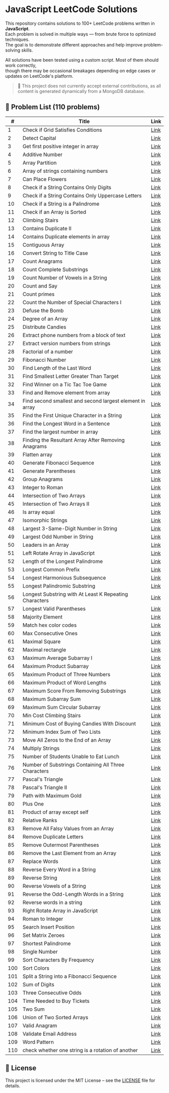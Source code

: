 # JavaScript LeetCode Solutions

This repository contains solutions to 100+ LeetCode problems written in **JavaScript**.  
Each problem is solved in multiple ways — from brute force to optimized techniques.  
The goal is to demonstrate different approaches and help improve problem-solving skills.

All solutions have been tested using a custom script. Most of them should work correctly,  
though there may be occasional breakages depending on edge cases or updates on LeetCode's platform.

> 🚫 This project does not currently accept external contributions, as all content is generated dynamically from a MongoDB database.


## 📄 Problem List (110 problems)

| # | Title | Link |
|---|-------|------|
| 1 |  Check if Grid Satisfies Conditions | [Link](./solutions/check-if-grid-satisfies-conditions) |
| 2 |  Detect Capital | [Link](./solutions/detect-capital) |
| 3 |  Get first positive integer in array | [Link](./solutions/first-positive-integer-in-array) |
| 4 | Additive Number | [Link](./solutions/additive-number) |
| 5 | Array Partition | [Link](./solutions/array-partition) |
| 6 | Array of strings containing numbers | [Link](./solutions/array-of-strings-containing-numbers) |
| 7 | Can Place Flowers | [Link](./solutions/can-place-flowers) |
| 8 | Check if a String Contains Only Digits | [Link](./solutions/check-if-a-string-contains-only-digits) |
| 9 | Check if a String Contains Only Uppercase Letters | [Link](./solutions/check-if-a-string-contains-only-uppercase-letters) |
| 10 | Check if a String is a Palindrome | [Link](./solutions/check-if-a-string-is-a-palindrome) |
| 11 | Check if an Array is Sorted | [Link](./solutions/check-if-an-array-is-sorted) |
| 12 | Climbing Stairs | [Link](./solutions/climbing-stairs) |
| 13 | Contains Duplicate II | [Link](./solutions/contains-duplicate-ii) |
| 14 | Contains Duplicate elements in array | [Link](./solutions/contains-duplicate-elements-in-array) |
| 15 | Contiguous Array | [Link](./solutions/contiguous-array) |
| 16 | Convert String to Title Case | [Link](./solutions/convert-string-to-title-case) |
| 17 | Count Anagrams | [Link](./solutions/count-anagrams) |
| 18 | Count Complete Substrings | [Link](./solutions/count-complete-substrings) |
| 19 | Count Number of Vowels in a String | [Link](./solutions/count-number-of-vowels-in-a-string) |
| 20 | Count and Say | [Link](./solutions/count-and-say) |
| 21 | Count primes | [Link](./solutions/count-primes) |
| 22 | Count the Number of Special Characters I | [Link](./solutions/count-the-number-of-special-characters-i) |
| 23 | Defuse the Bomb | [Link](./solutions/defuse-the-bomb) |
| 24 | Degree of an Array | [Link](./solutions/degree-of-an-array) |
| 25 | Distribute Candies | [Link](./solutions/distribute-candies) |
| 26 | Extract phone numbers from a block of text | [Link](./solutions/extract-phone-numbers-from-a-block-of-text) |
| 27 | Extract version numbers from strings | [Link](./solutions/extract-version-numbers-from-strings) |
| 28 | Factorial of a number | [Link](./solutions/factorial-of-a-number) |
| 29 | Fibonacci Number | [Link](./solutions/fibonacci-number) |
| 30 | Find Length of the Last Word | [Link](./solutions/find-length-of-the-last-word) |
| 31 | Find Smallest Letter Greater Than Target | [Link](./solutions/find-smallest-letter-greater-than-target) |
| 32 | Find Winner on a Tic Tac Toe Game | [Link](./solutions/find-winner-on-a-tic-tac-toe-game) |
| 33 | Find and Remove element from array  | [Link](./solutions/find-and-remove-element-from-array) |
| 34 | Find second smallest and second largest element in array | [Link](./solutions/find-second-smallest-and-second-largest-element-in-array) |
| 35 | Find the First Unique Character in a String | [Link](./solutions/first-unique-character-in-a-string) |
| 36 | Find the Longest Word in a Sentence | [Link](./solutions/find-the-longest-word-in-a-sentence) |
| 37 | Find the largest number in array | [Link](./solutions/find-the-largest-number-in-array) |
| 38 | Finding the Resultant Array After Removing Anagrams | [Link](./solutions/finding-the-resultant-array-after-removing-anagrams) |
| 39 | Flatten array | [Link](./solutions/flat-array) |
| 40 | Generate Fibonacci Sequence | [Link](./solutions/generate-fibonacci-sequence) |
| 41 | Generate Parentheses | [Link](./solutions/generate-parentheses) |
| 42 | Group Anagrams | [Link](./solutions/group-anagrams) |
| 43 | Integer to Roman | [Link](./solutions/integer-to-roman) |
| 44 | Intersection of Two Arrays | [Link](./solutions/intersection-of-two-arrays) |
| 45 | Intersection of Two Arrays II | [Link](./solutions/intersection-of-two-arrays-ii) |
| 46 | Is array equal | [Link](./solutions/is-two-array-equal) |
| 47 | Isomorphic Strings | [Link](./solutions/isomorphic-strings) |
| 48 | Largest 3-Same-Digit Number in String | [Link](./solutions/largest-3-same-digit-number-in-string) |
| 49 | Largest Odd Number in String | [Link](./solutions/largest-odd-number-in-string) |
| 50 | Leaders in an Array | [Link](./solutions/leaders-in-an-array) |
| 51 | Left Rotate Array in JavaScript | [Link](./solutions/left-rotate-array) |
| 52 | Length of the Longest Palindrome | [Link](./solutions/length-of-the-longest-palindrome) |
| 53 | Longest Common Prefix | [Link](./solutions/longest-common-prefix) |
| 54 | Longest Harmonious Subsequence | [Link](./solutions/longest-harmonious-subsequence) |
| 55 | Longest Palindromic Substring | [Link](./solutions/longest-palindromic-substring) |
| 56 | Longest Substring with At Least K Repeating Characters | [Link](./solutions/longest-substring-with-at-least-k-repeating-characters) |
| 57 | Longest Valid Parentheses | [Link](./solutions/longest-valid-parentheses) |
| 58 | Majority Element | [Link](./solutions/majority-element) |
| 59 | Match hex color codes | [Link](./solutions/match-hex-color-codes) |
| 60 | Max Consecutive Ones | [Link](./solutions/max-consecutive-ones) |
| 61 | Maximal Square | [Link](./solutions/maximal-square) |
| 62 | Maximal rectangle | [Link](./solutions/maximal-rectangle) |
| 63 | Maximum Average Subarray I | [Link](./solutions/maximum-average-subarray-i) |
| 64 | Maximum Product Subarray | [Link](./solutions/maximum-product-subarray) |
| 65 | Maximum Product of Three Numbers | [Link](./solutions/maximum-product-of-three-numbers) |
| 66 | Maximum Product of Word Lengths | [Link](./solutions/maximum-product-of-word-lengths) |
| 67 | Maximum Score From Removing Substrings | [Link](./solutions/maximum-score-from-removing-substrings) |
| 68 | Maximum Subarray Sum | [Link](./solutions/maximum-subarray-sum) |
| 69 | Maximum Sum Circular Subarray | [Link](./solutions/maximum-sum-circular-subarray) |
| 70 | Min Cost Climbing Stairs | [Link](./solutions/min-cost-climbing-stairs) |
| 71 | Minimum Cost of Buying Candies With Discount | [Link](./solutions/minimum-cost-of-buying-candies-with-discount) |
| 72 | Minimum Index Sum of Two Lists | [Link](./solutions/minimum-index-sum-of-two-lists) |
| 73 | Move All Zeros to the End of an Array | [Link](./solutions/move-all-zeros-to-the-end-of-an-array) |
| 74 | Multiply Strings | [Link](./solutions/multiply-strings) |
| 75 | Number of Students Unable to Eat Lunch | [Link](./solutions/number-of-students-unable-to-eat-lunch) |
| 76 | Number of Substrings Containing All Three Characters | [Link](./solutions/number-of-substrings-containing-all-three-characters) |
| 77 | Pascal's Triangle | [Link](./solutions/pascals-triangle) |
| 78 | Pascal's Triangle II | [Link](./solutions/pascals-triangle-ii) |
| 79 | Path with Maximum Gold | [Link](./solutions/path-with-maximum-gold) |
| 80 | Plus One | [Link](./solutions/plus-one) |
| 81 | Product of array except self | [Link](./solutions/product-of-array-except-self) |
| 82 | Relative Ranks | [Link](./solutions/relative-ranks) |
| 83 | Remove All Falsy Values from an Array | [Link](./solutions/remove-all-falsy-values-from-an-array) |
| 84 | Remove Duplicate Letters | [Link](./solutions/remove-duplicate-letters) |
| 85 | Remove Outermost Parentheses | [Link](./solutions/remove-outermost-parentheses) |
| 86 | Remove the Last Element from an Array | [Link](./solutions/remove-the-last-element-from-an-array) |
| 87 | Replace Words | [Link](./solutions/replace-words) |
| 88 | Reverse Every Word in a String | [Link](./solutions/reverse-every-word-in-a-string) |
| 89 | Reverse String | [Link](./solutions/reverse-string) |
| 90 | Reverse Vowels of a String | [Link](./solutions/reverse-vowels-of-a-string) |
| 91 | Reverse the Odd-Length Words in a String | [Link](./solutions/reverse-the-odd-length-words-in-a-string) |
| 92 | Reverse words in a string | [Link](./solutions/reverse-words-in-a-string) |
| 93 | Right Rotate Array in JavaScript | [Link](./solutions/right-rotate-array-in-javascript) |
| 94 | Roman to Integer | [Link](./solutions/roman-to-integer) |
| 95 | Search Insert Position | [Link](./solutions/search-insert-position) |
| 96 | Set Matrix Zeroes | [Link](./solutions/set-matrix-zeroes) |
| 97 | Shortest Palindrome | [Link](./solutions/shortest-palindrome) |
| 98 | Single Number | [Link](./solutions/single-number) |
| 99 | Sort Characters By Frequency | [Link](./solutions/sort-characters-by-frequency-leetcode) |
| 100 | Sort Colors | [Link](./solutions/sort-colors) |
| 101 | Split a String into a Fibonacci Sequence | [Link](./solutions/split-a-string-into-a-fibonacci-sequence) |
| 102 | Sum of Digits  | [Link](./solutions/sum-of-digits) |
| 103 | Three Consecutive Odds | [Link](./solutions/three-consecutive-odds) |
| 104 | Time Needed to Buy Tickets | [Link](./solutions/time-needed-to-buy-tickets) |
| 105 | Two Sum | [Link](./solutions/two-sum) |
| 106 | Union of Two Sorted Arrays | [Link](./solutions/union-of-two-sorted-arrays) |
| 107 | Valid Anagram | [Link](./solutions/valid-anagram) |
| 108 | Validate Email Address | [Link](./solutions/regex-validate-email-addresses) |
| 109 | Word Pattern | [Link](./solutions/word-pattern) |
| 110 | check whether one string is a rotation of another | [Link](./solutions/check-one-string-is-rotation-of-another) |


## 📄 License

This project is licensed under the MIT License – see the [LICENSE](./LICENSE) file for details.
